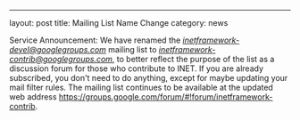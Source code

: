 ---
layout: post
title: Mailing List Name Change
category: news

Service Announcement: We have renamed the *inetframework-devel@googlegroups.com*
mailing list to *inetframework-contrib@googlegroups.com*, to better reflect the
purpose of the list as a discussion forum for those who contribute to INET. If
you are already subscribed, you don't need to do anything, except for maybe
updating your mail filter rules. The mailing list continues to be available
at the updated web address <https://groups.google.com/forum/#!forum/inetframework-contrib>.